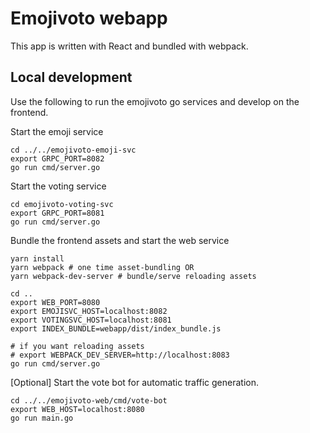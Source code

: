 # Emojivoto webapp

This app is written with React and bundled with webpack.

## Local development

Use the following to run the emojivoto go services and develop on the frontend.

Start the emoji service
```
cd ../../emojivoto-emoji-svc
export GRPC_PORT=8082
go run cmd/server.go
```

Start the voting service
```
cd emojivoto-voting-svc
export GRPC_PORT=8081
go run cmd/server.go
```

Bundle the frontend assets and start the web service
```
yarn install
yarn webpack # one time asset-bundling OR
yarn webpack-dev-server # bundle/serve reloading assets

cd ..
export WEB_PORT=8080
export EMOJISVC_HOST=localhost:8082
export VOTINGSVC_HOST=localhost:8081
export INDEX_BUNDLE=webapp/dist/index_bundle.js

# if you want reloading assets
# export WEBPACK_DEV_SERVER=http://localhost:8083
go run cmd/server.go
```

[Optional] Start the vote bot for automatic traffic generation.
```
cd ../../emojivoto-web/cmd/vote-bot
export WEB_HOST=localhost:8080
go run main.go
```
